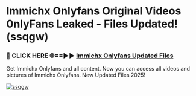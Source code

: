 # Immichx Onlyfans Original Videos 0nlyFans Leaked - Files Updated! (ssqgw)

<h3>🔴 CLICK HERE 🌐==►► <a href="https://tinyurl.com/ehrbuxhb" rel="nofollow">Immichx Onlyfans Updated Files</a></h3>

Get Immichx Onlyfans and all content. Now you can access all videos and pictures of Immichx Onlyfans. New Updated Files 2025!

[![ssqgw](https://i.imgur.com/lVYEuWS.gif)](https://tinyurl.com/ehrbuxhb)
